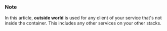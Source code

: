 <!-- usedin: [ _legacy_docker/getting-started/service-networking-v1.md, _maestro/getting-started/service-networking-v1.md, _skycap/getting-started/service-networking-v1.md] -->


### Note

In this article, **outside world** is used for any client of your service that's not inside the container. This includes any other services on your other stacks.




